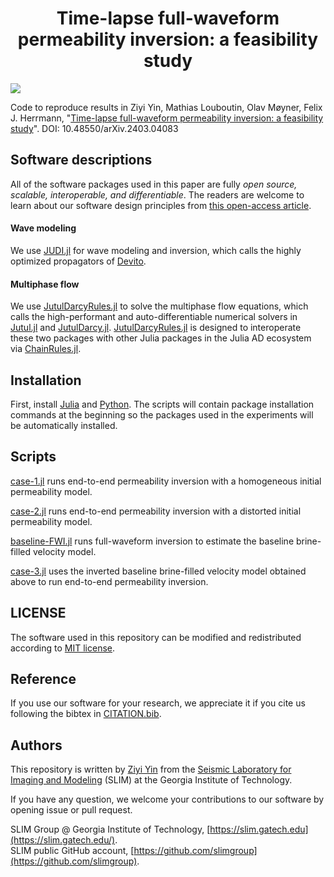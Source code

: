 <h1 align="center">Time-lapse full-waveform permeability inversion: a feasibility study</h1>

[![][license-img]][license-status]

Code to reproduce results in Ziyi Yin, Mathias Louboutin, Olav Møyner, Felix J. Herrmann, "[Time-lapse full-waveform permeability inversion: a feasibility study](https://arxiv.org/abs/2403.04083)". DOI: 10.48550/arXiv.2403.04083

## Software descriptions

All of the software packages used in this paper are fully *open source, scalable, interoperable, and differentiable*. The readers are welcome to learn about our software design principles from [this open-access article](https://library.seg.org/doi/10.1190/tle42070474.1).

#### Wave modeling

We use [JUDI.jl](https://github.com/slimgroup/JUDI.jl) for wave modeling and inversion, which calls the highly optimized propagators of [Devito](https://www.devitoproject.org/).

#### Multiphase flow

We use [JutulDarcyRules.jl] to solve the multiphase flow equations, which calls the high-performant and auto-differentiable numerical solvers in [Jutul.jl] and [JutulDarcy.jl]. [JutulDarcyRules.jl] is designed to interoperate these two packages with other Julia packages in the Julia AD ecosystem via [ChainRules.jl].

## Installation

First, install [Julia](https://julialang.org/) and [Python](https://www.python.org/). The scripts will contain package installation commands at the beginning so the packages used in the experiments will be automatically installed.

## Scripts

[case-1.jl](scripts/case-1.jl) runs end-to-end permeability inversion with a homogeneous initial permeability model.

[case-2.jl](scripts/case-2.jl) runs end-to-end permeability inversion with a distorted initial permeability model.

[baseline-FWI.jl](scripts/baseline-FWI.jl) runs full-waveform inversion to estimate the baseline brine-filled velocity model.

[case-3.jl](scripts/case-3.jl) uses the inverted baseline brine-filled velocity model obtained above to run end-to-end permeability inversion.

## LICENSE

The software used in this repository can be modified and redistributed according to [MIT license](LICENSE).

## Reference

If you use our software for your research, we appreciate it if you cite us following the bibtex in [CITATION.bib](CITATION.bib).

## Authors

This repository is written by [Ziyi Yin] from the [Seismic Laboratory for Imaging and Modeling] (SLIM) at the Georgia Institute of Technology.

If you have any question, we welcome your contributions to our software by opening issue or pull request.

SLIM Group @ Georgia Institute of Technology, [https://slim.gatech.edu](https://slim.gatech.edu/).      
SLIM public GitHub account, [https://github.com/slimgroup](https://github.com/slimgroup).    

[license-status]:LICENSE
[license-img]:http://img.shields.io/badge/license-MIT-brightgreen.svg?style=flat?style=plastic
[Seismic Laboratory for Imaging and Modeling]:https://slim.gatech.edu/
[Ziyi Yin]:https://ziyiyin97.github.io/
[Jutul.jl]:https://github.com/sintefmath/Jutul.jl
[JutulDarcy.jl]:https://github.com/sintefmath/JutulDarcy.jl
[JutulDarcyRules.jl]:https://github.com/slimgroup/JutulDarcyRules.jl
[ChainRules.jl]:https://github.com/JuliaDiff/ChainRules.jl